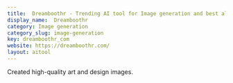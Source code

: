 ```yaml
---
title:  Dreamboothr - Trending AI tool for Image generation and best alternatives
display_name:  Dreamboothr
category: Image generation
category_slug: image-generation
key: dreamboothr_com
website: https://dreamboothr.com/
layout: aitool
---
```


Created high-quality art and design images.
